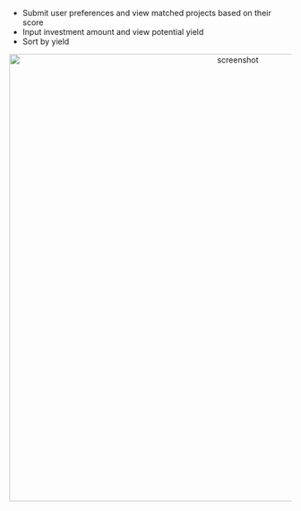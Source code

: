 * Submit user preferences and view matched projects based on their score
* Input investment amount and view potential yield
* Sort by yield

<p align="center">
    <img src="https://i.ibb.co/L0x1bsd/Screenshot-2020-10-19-at-17-09-42.png" alt="screenshot" width="800" />
</p>

